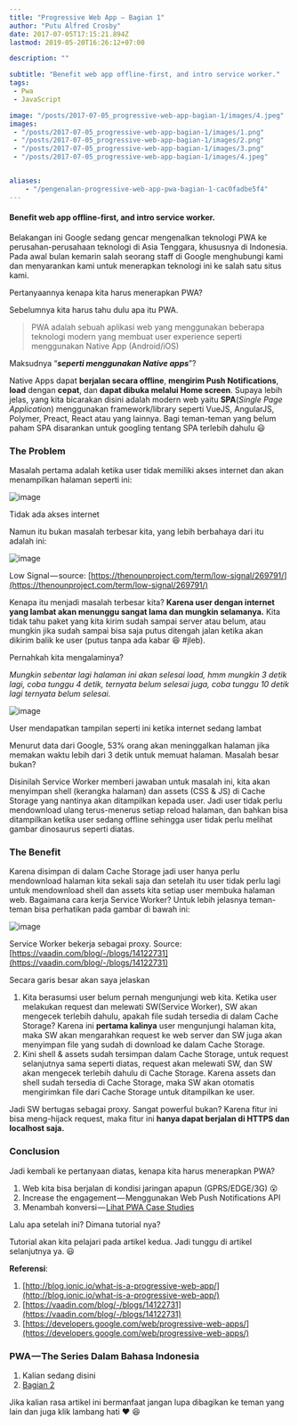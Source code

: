 ```yaml
---
title: "Progressive Web App — Bagian 1"
author: "Putu Alfred Crosby"
date: 2017-07-05T17:15:21.894Z
lastmod: 2019-05-20T16:26:12+07:00

description: ""

subtitle: "Benefit web app offline-first, and intro service worker."
tags:
 - Pwa 
 - JavaScript 

image: "/posts/2017-07-05_progressive-web-app-bagian-1/images/4.jpeg" 
images:
 - "/posts/2017-07-05_progressive-web-app-bagian-1/images/1.png" 
 - "/posts/2017-07-05_progressive-web-app-bagian-1/images/2.png" 
 - "/posts/2017-07-05_progressive-web-app-bagian-1/images/3.png" 
 - "/posts/2017-07-05_progressive-web-app-bagian-1/images/4.jpeg" 


aliases:
    - "/pengenalan-progressive-web-app-pwa-bagian-1-cac0fadbe5f4"
---
```


#### Benefit web app offline-first, and intro service worker.

Belakangan ini Google sedang gencar mengenalkan teknologi PWA ke perusahan-perusahaan teknologi di Asia Tenggara, khususnya di Indonesia. Pada awal bulan kemarin salah seorang staff di Google menghubungi kami dan menyarankan kami untuk menerapkan teknologi ini ke salah satu situs kami.

Pertanyaannya kenapa kita harus menerapkan PWA?

Sebelumnya kita harus tahu dulu apa itu PWA.
> PWA adalah sebuah aplikasi web yang menggunakan beberapa teknologi modern yang membuat user experience seperti menggunakan Native App (Android/iOS)

Maksudnya “**_seperti menggunakan Native apps_**”?

Native Apps dapat **berjalan secara offline**, **mengirim Push Notifications**, **load** dengan **cepat**, dan **dapat dibuka melalui Home screen**. Supaya lebih jelas, yang kita bicarakan disini adalah modern web yaitu **SPA**(_Single Page Application_) menggunakan framework/library seperti VueJS, AngularJS, Polymer, Preact, React atau yang lainnya. Bagi teman-teman yang belum paham SPA disarankan untuk googling tentang SPA terlebih dahulu 😃

### The Problem

Masalah pertama adalah ketika user tidak memiliki akses internet dan akan menampilkan halaman seperti ini:




![image](/posts/2017-07-05_progressive-web-app-bagian-1/images/1.png)

Tidak ada akses internet



Namun itu bukan masalah terbesar kita, yang lebih berbahaya dari itu adalah ini:




![image](/posts/2017-07-05_progressive-web-app-bagian-1/images/2.png)

Low Signal — source: [https://thenounproject.com/term/low-signal/269791/](https://thenounproject.com/term/low-signal/269791/)



Kenapa itu menjadi masalah terbesar kita? **Karena user dengan internet yang lambat akan menunggu sangat lama dan mungkin selamanya.** Kita tidak tahu paket yang kita kirim sudah sampai server atau belum, atau mungkin jika sudah sampai bisa saja putus ditengah jalan ketika akan dikirim balik ke user (putus tanpa ada kabar 😆 #jleb).

Pernahkah kita mengalaminya?

_Mungkin sebentar lagi halaman ini akan selesai load, hmm mungkin 3 detik lagi, coba tunggu 4 detik, ternyata belum selesai juga, coba tunggu 10 detik lagi ternyata belum selesai._




![image](/posts/2017-07-05_progressive-web-app-bagian-1/images/3.png)

User mendapatkan tampilan seperti ini ketika internet sedang lambat



Menurut data dari Google, 53% orang akan meninggalkan halaman jika memakan waktu lebih dari 3 detik untuk memuat halaman. Masalah besar bukan?

Disinilah Service Worker memberi jawaban untuk masalah ini, kita akan menyimpan shell (kerangka halaman) dan assets (CSS &amp; JS) di Cache Storage yang nantinya akan ditampilkan kepada user. Jadi user tidak perlu mendownload ulang terus-menerus setiap reload halaman, dan bahkan bisa ditampilkan ketika user sedang offline sehingga user tidak perlu melihat gambar dinosaurus seperti diatas.

### The Benefit

Karena disimpan di dalam Cache Storage jadi user hanya perlu mendownload halaman kita sekali saja dan setelah itu user tidak perlu lagi untuk mendownload shell dan assets kita setiap user membuka halaman web. Bagaimana cara kerja Service Worker? Untuk lebih jelasnya teman-teman bisa perhatikan pada gambar di bawah ini:




![image](/posts/2017-07-05_progressive-web-app-bagian-1/images/4.jpeg)

Service Worker bekerja sebagai proxy. Source: [https://vaadin.com/blog/-/blogs/14122731](https://vaadin.com/blog/-/blogs/14122731)



Secara garis besar akan saya jelaskan

1.  Kita berasumsi user belum pernah mengunjungi web kita. Ketika user melakukan request dan melewati SW(Service Worker), SW akan mengecek terlebih dahulu, apakah file sudah tersedia di dalam Cache Storage? Karena ini **pertama kalinya** user mengunjungi halaman kita, maka SW akan mengarahkan request ke web server dan SW juga akan menyimpan file yang sudah di download ke dalam Cache Storage.
2.  Kini shell &amp; assets sudah tersimpan dalam Cache Storage, untuk request selanjutnya sama seperti diatas, request akan melewati SW, dan SW akan mengecek terlebih dahulu di Cache Storage. Karena assets dan shell sudah tersedia di Cache Storage, maka SW akan otomatis mengirimkan file dari Cache Storage untuk ditampilkan ke user.

Jadi SW bertugas sebagai proxy. Sangat powerful bukan? Karena fitur ini bisa meng-hijack request, maka fitur ini **hanya dapat berjalan di HTTPS dan localhost saja.**

### Conclusion

Jadi kembali ke pertanyaan diatas, kenapa kita harus menerapkan PWA?

1.  Web kita bisa berjalan di kondisi jaringan apapun (GPRS/EDGE/3G) 😮
2.  Increase the engagement — Menggunakan Web Push Notifications API
3.  Menambah konversi — [Lihat PWA Case Studies](https://developers.google.com/web/showcase/)

Lalu apa setelah ini? Dimana tutorial nya?

Tutorial akan kita pelajari pada artikel kedua. Jadi tunggu di artikel selanjutnya ya. 😃

**Referensi**:

1.  [http://blog.ionic.io/what-is-a-progressive-web-app/](http://blog.ionic.io/what-is-a-progressive-web-app/)
2.  [https://vaadin.com/blog/-/blogs/14122731](https://vaadin.com/blog/-/blogs/14122731)
3.  [https://developers.google.com/web/progressive-web-apps/](https://developers.google.com/web/progressive-web-apps/)

### PWA — The Series Dalam Bahasa Indonesia

1.  Kalian sedang disini
2.  [Bagian 2](https://medium.com/@alfrcr/tutorial-pwa-progressive-web-app-bahasa-indonesia-627e1f6810d2)

Jika kalian rasa artikel ini bermanfaat jangan lupa dibagikan ke teman yang lain dan juga klik lambang hati ♥️ 😆
